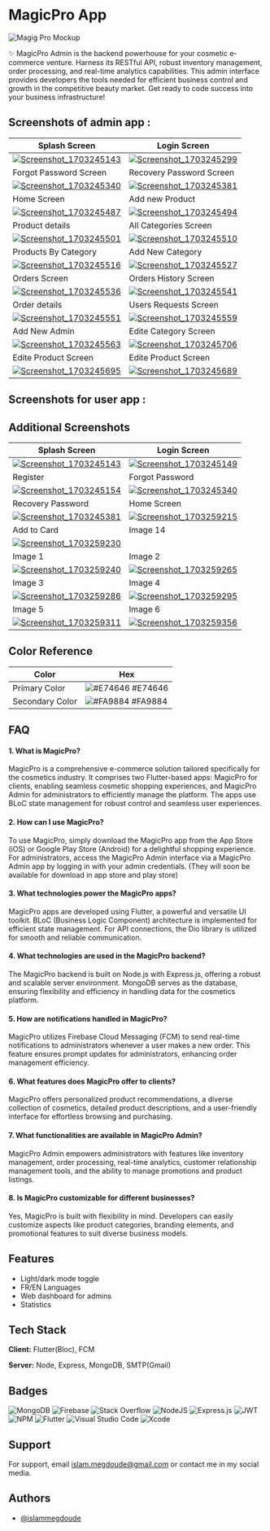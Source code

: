 
# MagicPro App 

![Magig Pro Mockup](https://github.com/islammegdoude/magicpro/assets/78706966/2de39885-fa74-4cf8-b6b6-3cf8ee349ebf)

✨ MagicPro Admin is the backend powerhouse for your cosmetic e-commerce venture. Harness its RESTful API, robust inventory management, order processing, and real-time analytics capabilities. This admin interface provides developers the tools needed for efficient business control and growth in the competitive beauty market. Get ready to code success into your business infrastructure!

## Screenshots of admin app :

| Splash Screen | Login Screen |
|---------|---------|
| [![Screenshot_1703245143](https://github.com/islammegdoude/magicpro/assets/78706966/0206b4b5-3fb3-403c-91ec-2aadfaf7347f)](https://github.com/islammegdoude/magicpro) | [![Screenshot_1703245299](https://github.com/islammegdoude/magicpro/assets/78706966/6b1f24a3-cb5f-4bd9-b0b4-6433114018bf)](https://github.com/islammegdoude/magicpro) |
| Forgot Password Screen | Recovery Password Screen |
| [![Screenshot_1703245340](https://github.com/islammegdoude/magicpro/assets/78706966/6dc2fcc3-1c7f-4b20-a4b3-289a409a319b)](https://github.com/islammegdoude/magicpro) | [![Screenshot_1703245381](https://github.com/islammegdoude/magicpro/assets/78706966/0d65e3d8-f772-4e03-a65f-76cc884b37cd)](https://github.com/islammegdoude/magicpro) |
| Home Screen | Add new Product |
| [![Screenshot_1703245487](https://github.com/islammegdoude/magicpro/assets/78706966/fd77ff0e-da75-45ee-8539-71ef20949c40)](https://github.com/islammegdoude/magicpro) | [![Screenshot_1703245494](https://github.com/islammegdoude/magicpro/assets/78706966/92e5d0bc-fbc3-4f23-8ccd-50b154e86655)](https://github.com/islammegdoude/magicpro) |
| Product details | All Categories Screen |
| [![Screenshot_1703245501](https://github.com/islammegdoude/magicpro/assets/78706966/a916e02e-02fa-4a60-a409-b4b1b9a59359)](https://github.com/islammegdoude/magicpro) | [![Screenshot_1703245510](https://github.com/islammegdoude/magicpro/assets/78706966/00c6af94-0940-406b-843d-5b66bf15d2ca)](https://github.com/islammegdoude/magicpro) |
| Products By Category | Add New Category |
| [![Screenshot_1703245516](https://github.com/islammegdoude/magicpro/assets/78706966/ca70e2df-0220-4b3b-b9a8-6d7392c91c9f)](https://github.com/islammegdoude/magicpro) | [![Screenshot_1703245527](https://github.com/islammegdoude/magicpro/assets/78706966/3e161564-63e2-48f4-84db-50c58eef2cb5)](https://github.com/islammegdoude/magicpro) |
| Orders Screen | Orders History Screen |
| [![Screenshot_1703245536](https://github.com/islammegdoude/magicpro/assets/78706966/a7e9cd38-8607-4605-a7df-c98f58daf8d5)](https://github.com/islammegdoude/magicpro) | [![Screenshot_1703245541](https://github.com/islammegdoude/magicpro/assets/78706966/770fa791-9933-42a5-b8f2-10e31fc8e0b2)](https://github.com/islammegdoude/magicpro) |
| Order details | Users Requests Screen |
| [![Screenshot_1703245551](https://github.com/islammegdoude/magicpro/assets/78706966/3d0eac06-4b18-45a0-9fc3-1899c6b338f7)](https://github.com/islammegdoude/magicpro) | [![Screenshot_1703245559](https://github.com/islammegdoude/magicpro/assets/78706966/88e39010-11f5-4f24-a373-d55152e11662)](https://github.com/islammegdoude/magicpro) |
| Add New Admin | Edite Category Screen |
| [![Screenshot_1703245563](https://github.com/islammegdoude/magicpro/assets/78706966/23a624e1-159b-478e-96b3-21c3d01ad6bb)](https://github.com/islammegdoude/magicpro) | [![Screenshot_1703245706](https://github.com/islammegdoude/magicpro/assets/78706966/73b9e261-eebc-4016-b447-b0922fd1c4ec)](https://github.com/islammegdoude/magicpro) |
| Edite Product Screen | Edite Product Screen |
| [![Screenshot_1703245695](https://github.com/islammegdoude/magicpro/assets/78706966/096a64e3-976b-4dcc-a3d6-b9b174d609e2)](https://github.com/islammegdoude/magicpro) | [![Screenshot_1703245689](https://github.com/islammegdoude/magicpro/assets/78706966/06fccb4d-fbc5-4e97-ab3c-6d553305528c)](https://github.com/islammegdoude/magicpro) |

## Screenshots for user app : 

## Additional Screenshots

| Splash Screen | Login Screen |
|---------|---------|
| [![Screenshot_1703245143](https://github.com/islammegdoude/magicpro/assets/78706966/33c77033-393c-4231-9dd0-e28e2978d02e)](https://github.com/islammegdoude/magicpro) | [![Screenshot_1703245149](https://github.com/islammegdoude/magicpro/assets/78706966/c21eea89-c5ca-482f-bc57-dce271130be0)](https://github.com/islammegdoude/magicpro) |
| Register | Forgot Password |
| [![Screenshot_1703245154](https://github.com/islammegdoude/magicpro/assets/78706966/b869b164-be93-4bb4-a8e4-1bf04457f90c)](https://github.com/islammegdoude/magicpro) | [![Screenshot_1703245340](https://github.com/islammegdoude/magicpro/assets/78706966/86f29e6f-82b2-47dc-b1ef-ef5e1e32a993)](https://github.com/islammegdoude/magicpro) |
| Recovery Password | Home Screen |
| [![Screenshot_1703245381](https://github.com/islammegdoude/magicpro/assets/78706966/3d35bbcc-e403-4d99-b31c-baf2568a0ae3)](https://github.com/islammegdoude/magicpro) | [![Screenshot_1703259215](https://github.com/islammegdoude/magicpro/assets/78706966/65619067-83ff-41ff-a457-0c8500d518ab)](https://github.com/islammegdoude/magicpro) |
| Add to Card | Image 14 |
| [![Screenshot_1703259230](https://github.com/islammegdoude/magicpro/assets/78706966/e55915d7-3c27-4430-9f52-2e8fb6d19f20)](https://github.com/islammegdoude/magicpro) | |
| Image 1 | Image 2 |
| [![Screenshot_1703259240](https://github.com/islammegdoude/magicpro/assets/78706966/5c17fdce-800d-465d-820f-9543a3a9024f)](https://github.com/islammegdoude/magicpro) | [![Screenshot_1703259265](https://github.com/islammegdoude/magicpro/assets/78706966/f0694fa3-012f-420f-b3b8-942ae59218bd)](https://github.com/islammegdoude/magicpro) |
| Image 3 | Image 4 |
| [![Screenshot_1703259286](https://github.com/islammegdoude/magicpro/assets/78706966/5daa07f7-9ce4-4d1c-9176-b0d6ae5ab132)](https://github.com/islammegdoude/magicpro) | [![Screenshot_1703259295](https://github.com/islammegdoude/magicpro/assets/78706966/3b13e7f1-5b2f-4228-a033-d2e07443c746)](https://github.com/islammegdoude/magicpro) |
| Image 5 | Image 6 |
| [![Screenshot_1703259311](https://github.com/islammegdoude/magicpro/assets/78706966/a9b86602-e5d6-42ea-8f2e-eb8b01269628)](https://github.com/islammegdoude/magicpro) | [![Screenshot_1703259356](https://github.com/islammegdoude/magicpro/assets/78706966/c43ee675-a47b-477e-9157-94a5d6501e56)](https://github.com/islammegdoude/magicpro) |


## Color Reference

| Color             | Hex                                                                |
| ----------------- | ------------------------------------------------------------------ |
| Primary Color | ![#E74646](https://via.placeholder.com/10/E74646?text=+) #E74646 |
| Secondary Color | ![#FA9884](https://via.placeholder.com/10/FA9884?text=+) #FA9884 |



## FAQ

#### 1. What is MagicPro?

MagicPro is a comprehensive e-commerce solution tailored specifically for the cosmetics industry. It comprises two Flutter-based apps: MagicPro for clients, enabling seamless cosmetic shopping experiences, and MagicPro Admin for administrators to efficiently manage the platform. The apps use BLoC state management for robust control and seamless user experiences.

#### 2. How can I use MagicPro?

To use MagicPro, simply download the MagicPro app from the App Store (iOS) or Google Play Store (Android) for a delightful shopping experience. For administrators, access the MagicPro Admin interface via a MagicPro Admin app by logging in with your admin credentials. (They will soon be available for download in app store and play store)

#### 3. What technologies power the MagicPro apps?

MagicPro apps are developed using Flutter, a powerful and versatile UI toolkit. BLoC (Business Logic Component) architecture is implemented for efficient state management. For API connections, the Dio library is utilized for smooth and reliable communication.

#### 4. What technologies are used in the MagicPro backend?

The MagicPro backend is built on Node.js with Express.js, offering a robust and scalable server environment. MongoDB serves as the database, ensuring flexibility and efficiency in handling data for the cosmetics platform.

#### 5. How are notifications handled in MagicPro?
MagicPro utilizes Firebase Cloud Messaging (FCM) to send real-time notifications to administrators whenever a user makes a new order. This feature ensures prompt updates for administrators, enhancing order management efficiency.

#### 6. What features does MagicPro offer to clients?

MagicPro offers personalized product recommendations, a diverse collection of cosmetics, detailed product descriptions, and a user-friendly interface for effortless browsing and purchasing.

#### 7. What functionalities are available in MagicPro Admin?

MagicPro Admin empowers administrators with features like inventory management, order processing, real-time analytics, customer relationship management tools, and the ability to manage promotions and product listings.


#### 8. Is MagicPro customizable for different businesses?

Yes, MagicPro is built with flexibility in mind. Developers can easily customize aspects like product categories, branding elements, and promotional features to suit diverse business models.


## Features

- Light/dark mode toggle
- FR/EN Languages
- Web dashboard for admins
- Statistics


## Tech Stack

**Client:** Flutter(Bloc), FCM

**Server:** Node, Express, MongoDB, SMTP(Gmail)


## Badges

![MongoDB](https://img.shields.io/badge/MongoDB-%234ea94b.svg?style=for-the-badge&logo=mongodb&logoColor=white) ![Firebase](https://img.shields.io/badge/Firebase-039BE5?style=for-the-badge&logo=Firebase&logoColor=white) ![Stack Overflow](https://img.shields.io/badge/-Stackoverflow-FE7A16?style=for-the-badge&logo=stack-overflow&logoColor=white) ![NodeJS](https://img.shields.io/badge/node.js-6DA55F?style=for-the-badge&logo=node.js&logoColor=white) ![Express.js](https://img.shields.io/badge/express.js-%23404d59.svg?style=for-the-badge&logo=express&logoColor=%2361DAFB) ![JWT](https://img.shields.io/badge/JWT-black?style=for-the-badge&logo=JSON%20web%20tokens) ![NPM](https://img.shields.io/badge/NPM-%23CB3837.svg?style=for-the-badge&logo=npm&logoColor=white) ![Flutter](https://img.shields.io/badge/Flutter-%2302569B.svg?style=for-the-badge&logo=Flutter&logoColor=white) ![Visual Studio Code](https://img.shields.io/badge/Visual%20Studio%20Code-0078d7.svg?style=for-the-badge&logo=visual-studio-code&logoColor=white) ![Xcode](https://img.shields.io/badge/Xcode-007ACC?style=for-the-badge&logo=Xcode&logoColor=white)


## Support

For support, email islam.megdoude@gmail.com or contact me in my social media.

## Authors

- [@islammegdoude](https://www.github.com/islammegdoude)

